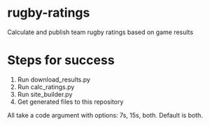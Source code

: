 # rugby-ratings
Calculate and publish team rugby ratings based on game results

# Steps for success
1. Run download_results.py
2. Run calc_ratings.py
3. Run site_builder.py
4. Get generated files to this repository

All take a code argument with options: 7s, 15s, both. Default is both.
